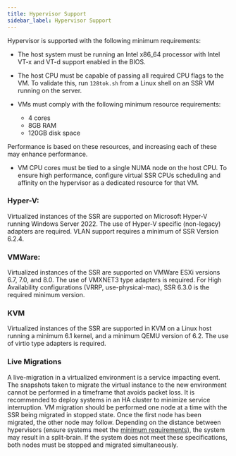 ```yaml
---
title: Hypervisor Support 
sidebar_label: Hypervisor Support
---
```


Hypervisor is supported with the following minimum requirements: 

- The host system must be running an Intel x86_64 processor with Intel VT-x and VT-d support enabled in the BIOS. 

- The host CPU must be capable of passing all required CPU flags to the VM. To validate this, run `128tok.sh` from a Linux shell on an SSR VM running on the server. 

- VMs must comply with the following minimum resource requirements: 

	- 4 cores 
	- 8GB RAM 
	- 120GB disk space 

Performance is based on these resources, and increasing each of these may enhance performance. 

- VM CPU cores must be tied to a single NUMA node on the host CPU. To ensure high performance, configure virtual SSR CPUs scheduling and affinity on the hypervisor as a dedicated resource for that VM. 

### Hyper-V: 

Virtualized instances of the SSR are supported on Microsoft Hyper-V running Windows Server 2022. The use of Hyper-V specific (non-legacy) adapters are required. VLAN support requires a minimum of SSR Version 6.2.4.

### VMWare: 

Virtualized instances of the SSR are supported on VMWare ESXi versions 6.7, 7.0, and 8.0. The use of VMXNET3 type adapters is required. For High Availability configurations (VRRP, use-physical-mac), SSR 6.3.0 is the required minimum version.

### KVM 

Virtualized instances of the SSR are supported in KVM on a Linux host running a minimum 6.1 kernel, and a minimum QEMU version of 6.2. The use of virtio type adapters is required.

### Live Migrations

A live-migration in a virtualized environment is a service impacting event. The snapshots taken to migrate the virtual instance to the new environment cannot be performed in a timeframe that avoids packet loss. It is recommended to deploy systems in an HA cluster to minimize service interruption. VM migration should be performed one node at a time with the SSR being migrated in stopped state. Once the first node has been migrated, the other node may follow. Depending on the distance between hypervisors (ensure systems meet the [minimum requirements](concepts_machine_communication.md#node-to-node-connectivity-high-availability)), the system may result in a split-brain. If the system does not meet these specifications, both nodes must be stopped and migrated simultaneously.
